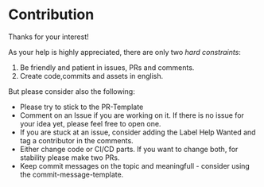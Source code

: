 # Contribution

Thanks for your interest! 

As your help is highly appreciated, there are only two *hard constraints*:

1. Be friendly and patient in issues, PRs and comments.
2. Create code,commits and assets in english. 

But please consider also the following: 

* Please try to stick to the PR-Template
* Comment on an Issue if you are working on it. If there is no issue for your idea yet, please feel free to open one.
* If you are stuck at an issue, consider adding the Label Help Wanted and tag a contributor in the comments.
* Either change code or CI/CD parts. If you want to change both, for stability please make two PRs.
* Keep commit messages on the topic and meaningfull - consider using the commit-message-template.